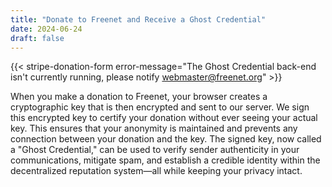 ```yaml
---
title: "Donate to Freenet and Receive a Ghost Credential"
date: 2024-06-24
draft: false
---
```


{{< stripe-donation-form error-message="The Ghost Credential back-end isn't currently running, please notify webmaster@freenet.org" >}}

When you make a donation to Freenet, your browser creates a cryptographic key that is then encrypted and sent to our 
server. We sign this encrypted key to certify your donation without ever seeing your actual key. This ensures that 
your anonymity is maintained and prevents any connection between your donation and the key. The signed key, now 
called a "Ghost Credential," can be used to verify sender authenticity in your communications, mitigate spam, and 
establish a credible identity within the decentralized reputation system—all while keeping your privacy intact.
